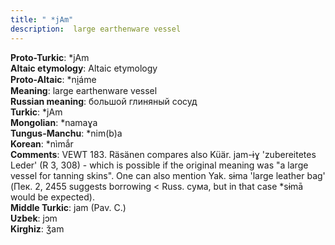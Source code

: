 ```yaml
---
title: " *jAm"
description:  large earthenware vessel
---
```


<strong>Proto-Turkic</strong>:  *jAm<br>
<strong>Altaic etymology</strong>:  Altaic etymology<br>
<strong> Proto-Altaic</strong>:  *ni̯áme<br>
<strong>Meaning</strong>:  large earthenware vessel<br>
<strong>Russian meaning</strong>:  большой глиняный сосуд<br>
<strong>Turkic</strong>:  *jAm<br>
<strong>Mongolian</strong>:  *namaɣa<br>
<strong>Tungus-Manchu</strong>:  *nim(b)a<br>
<strong>Korean</strong>:  *nìmắr<br>
<strong>Comments</strong>:  VEWT 183. Räsänen compares also Küär. jam-ɨɣ 'zubereitetes Leder' (R 3, 308) - which is possible if the original meaning was "a large vessel for tanning skins". One can also mention Yak. sɨma 'large leather bag' (Пек. 2, 2455 suggests borrowing < Russ. сума, but in that case *sɨmā would be expected).<br>
<strong>Middle Turkic</strong>:  jam (Pav. C.)<br>
<strong>Uzbek</strong>:  jɔm<br>
<strong>Kirghiz</strong>:  ǯam<br>



